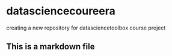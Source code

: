 # datasciencecoureera
creating a new repository for datasciencetoolbox course project
## This is a markdown file
